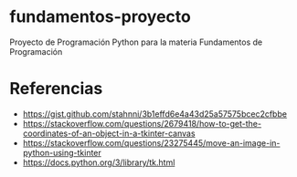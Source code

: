 # fundamentos-proyecto
 Proyecto de Programación Python para la materia Fundamentos de Programación


# Referencias

- https://gist.github.com/stahnni/3b1effd6e4a43d25a57575bcec2cfbbe
- https://stackoverflow.com/questions/2679418/how-to-get-the-coordinates-of-an-object-in-a-tkinter-canvas
- https://stackoverflow.com/questions/23275445/move-an-image-in-python-using-tkinter
- https://docs.python.org/3/library/tk.html